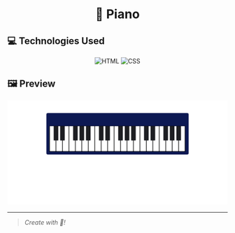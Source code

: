 <h1 align="center">🎹 Piano</h1>

<h2>💻 Technologies Used</h2>

<div align="center">

![HTML](https://img.shields.io/badge/html5%20-%23E34F26.svg?&style=for-the-badge&logo=html5&logoColor=white)
![CSS](https://img.shields.io/badge/css3%20-%231572B6.svg?&style=for-the-badge&logo=css3&logoColor=white)

</div>


<h2>🖼️ Preview</h2>

<img src="Piano.png">


<hr>


> _Create with 💙!_ 